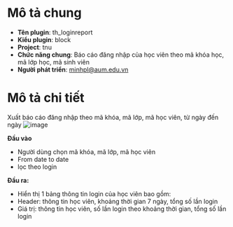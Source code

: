 # Mô tả chung
- **Tên plugin**: th_loginreport
- **Kiểu plugin**: block
- **Project**: tnu
- **Chức năng chung**: Báo cáo đăng nhập của học viên theo mã khóa học, mã lớp học, mã sinh viên
- **Người phát triển**: minhpl@aum.edu.vn 
# Mô tả chi tiết
Xuất báo cáo đăng nhập theo mã khóa, mã lớp, mã học viên, từ ngày đến ngày
![image](https://user-images.githubusercontent.com/13426817/159404290-c967e29a-f3b9-4f1b-aa15-4fd23bdd6fc6.png)

**Đầu vào**
- Người dùng chọn mã khóa, mã lớp, mã học viên 
- From date to date
- lọc theo login 

**Đầu ra:**
- Hiển thị 1 bảng thông tin login của học viên bao gồm:
- Header: thông tin học viên, khoảng thời gian 7 ngày, tổng số lần login
- Giá trị: thông tin học viên, số lần login theo khoảng thời gian, tổng số lần login

